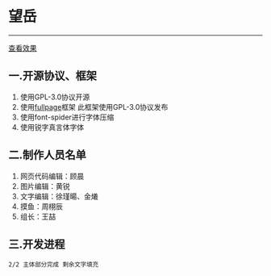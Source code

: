 # **望岳**----------[查看效果](http://129.28.114.68)## 一.开源协议、框架 ##1. 使用GPL-3.0协议开源1. 使用[fullpage](https://github.com/alvarotrigo/fullPage.js)框架 此框架使用GPL-3.0协议发布1. 使用font-spider进行字体压缩
1. 使用锐字真言体字体## 二.制作人员名单 ##1.  网页代码编辑：顾晨1.  图片编辑：黄锐1. 文字编辑：徐瑾暘、金爔1. 摸鱼：周栩辰1. 组长：王喆## 三.开发进程 ##    2/2 主体部分完成 剩余文字填充